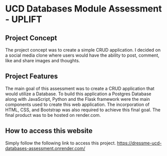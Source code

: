 # UCD Databases Module Assessment - UPLIFT

## Project Concept
The project concept was to create a simple CRUD application. I decided on a social media clone where users would have the ability to post, comment, like and share images and thoughts.

## Project Features
The main goal of this assessment was to create a CRUD application that would utilize a Database. To build this application a Postgres Database along with JavaScript, Python and the Flask framework were the main components used to create this web application. The incorporation of HTML, CSS, and Bootstrap was also required to achieve this final goal. The final product was to be hosted on render.com.

## How to access this website
Simply follow the following link to access this project.
https://dressme-ucd-databases-assessment.onrender.com/
